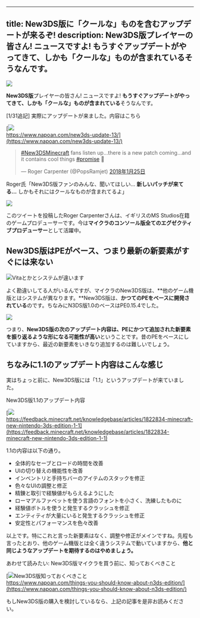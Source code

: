 
---
title: New3DS版に「クールな」ものを含むアップデートが来るぞ!
description: New3DS版プレイヤーの皆さん! ニュースですよ! もうすぐアップデートがやってきて、しかも「クールな」ものが含まれているそうなんです。
---

![](https://cdn-ak.f.st-hatena.com/images/fotolife/s/sasigume/20210208/20210208103428.png)

**New3DS版**プレイヤーの皆さん! ニュースですよ! **もうすぐアップデートがやってきて、しかも「クールな」ものが含まれている**そうなんです。

\[1/31追記\] 実際にアップデートが来ました。内容はこちら

[![](https://cdn-ak.f.st-hatena.com/images/fotolife/s/sasigume/20210208/20210208105614.png)  
https://www.napoan.com/new3ds-update-13/](https://www.napoan.com/new3ds-update-13/)

> [#New3DSMinecraft](https://twitter.com/hashtag/New3DSMinecraft?src=hash&ref_src=twsrc%5Etfw) fans listen up…there is a new patch coming…and it contains cool things [#promise](https://twitter.com/hashtag/promise?src=hash&ref_src=twsrc%5Etfw) 🙂
> 
> — Roger Carpenter (@PopsRamjet) [2018年1月25日](https://twitter.com/PopsRamjet/status/956442630140907520?ref_src=twsrc%5Etfw)

Roger氏「New3DS版ファンのみんな、聞いてほしい… **新しいパッチが来てる…** しかもそれにはクールなものが含まれてるよ」

![](https://cdn-ak.f.st-hatena.com/images/fotolife/s/sasigume/20210208/20210208094448.png)

このツイートを投稿したRoger Carpenterさんは、イギリスのMS Studios在籍のゲームプロデューサーです。今は**マイクラのコンソール版全てのエグゼクティブプロデューサー**として活躍中。

## New3DS版はPEがベース、つまり最新の新要素がすぐには来ない

![Vitaとかとシステムが違います](https://cdn-ak.f.st-hatena.com/images/fotolife/s/sasigume/20210208/20210208093330.png)

よく勘違いしてる人がいるんですが、マイクラのNew3DS版は、**他のゲーム機版とはシステムが異なります。**New3DS版は、**かつてのPEをベースに開発されている**のです。ちなみにN3DS版1.0のベースはPE0.15.4でした。

![](https://cdn-ak.f.st-hatena.com/images/fotolife/s/sasigume/20210208/20210208123033.png)

つまり、**New3DS版の次のアップデート内容は、PEにかつて追加された新要素を振り返るような形になる可能性が高い**ということです。昔のPEをベースにしていますから、最近の新要素をいきなり追加するのは難しいでしょう。

## ちなみに1.1のアップデート内容はこんな感じ

実はちょっと前に、New3DS版には「1.1」というアップデートが来ていました。

New3DS版1.1のアップデート内容

[![](https://cdn-ak.f.st-hatena.com/images/fotolife/s/sasigume/20210208/20210208094453.png)  
https://feedback.minecraft.net/knowledgebase/articles/1822834-minecraft-new-nintendo-3ds-edition-1-1](https://feedback.minecraft.net/knowledgebase/articles/1822834-minecraft-new-nintendo-3ds-edition-1-1)

1.1の内容は以下の通り。

*   全体的なセーブとロードの時間を改善
*   UIの切り替えの機能性を改善
*   インベントリと手持ちバーのアイテムのスタックを修正
*   色々なUIの調整と修正
*   精錬と取引で経験値がもらえるようにした
*   ローマアルファベットを使う言語のフォントを小さく、洗練したものに
*   経験値ボトルを使うと発生するクラッシュを修正
*   エンティティが大量にいると発生するクラッシュを修正
*   安定性とパフォーマンスを色々改善

以上です。特にこれと言った新要素はなく、調整や修正がメインですね。先程も言ったとおり、他のゲーム機版とは全く違うシステムで動いていますから、**他と同じようなアップデートを期待するのはやめましょう。**

あわせて読みたい: New3DS版マイクラを買う前に、知っておくべきこと

[![New3DS版知っておくべきこと](https://cdn-ak.f.st-hatena.com/images/fotolife/s/sasigume/20210208/20210208101601.png)  
https://www.napoan.com/things-you-should-know-about-n3ds-edition/](https://www.napoan.com/things-you-should-know-about-n3ds-edition/)

もしNew3DS版の購入を検討しているなら、上記の記事を是非お読みください。
